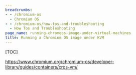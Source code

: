 ```yaml
---
breadcrumbs:
- - /chromium-os
  - Chromium OS
- - /chromium-os/how-tos-and-troubleshooting
  - How Tos and Troubleshooting
page_name: running-chromeos-image-under-virtual-machines
title: Running a Chromium OS image under KVM
---
```


[TOC]

<https://www.chromium.org/chromium-os/developer-library/guides/containers/cros-vm/>
